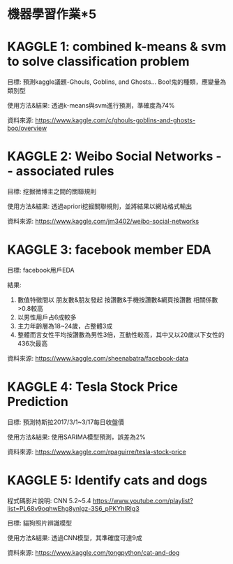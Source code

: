 # 機器學習作業*5

# KAGGLE 1: combined k-means & svm to solve classification problem

目標: 預測kaggle議題-Ghouls, Goblins, and Ghosts... Boo!鬼的種類，應變量為類別型

使用方法&結果: 透過k-means與svm進行預測，準確度為74%

資料來源: https://www.kaggle.com/c/ghouls-goblins-and-ghosts-boo/overview

# KAGGLE 2: Weibo Social Networks -- associated rules

目標: 挖掘微博主之間的關聯規則

使用方法&結果: 透過apriori挖掘關聯規則，並將結果以網站格式輸出

資料來源: https://www.kaggle.com/jm3402/weibo-social-networks

# KAGGLE 3: facebook member EDA
目標: facebook用戶EDA

結果:
1. 數值特徵間以 朋友數&朋友發起 按讚數&手機按讚數&網頁按讚數 相關係數>0.8較高
2. 以男性用戶占6成較多
3. 主力年齡層為18~24歲，占整體3成
4. 整體而言女性平均按讚數為男性3倍，互動性較高，其中又以20歲以下女性的436次最高

資料來源: https://www.kaggle.com/sheenabatra/facebook-data

# KAGGLE 4: Tesla Stock Price Prediction

目標: 預測特斯拉2017/3/1~3/17每日收盤價

使用方法&結果: 使用SARIMA模型預測，誤差為2%

資料來源: https://www.kaggle.com/rpaguirre/tesla-stock-price

# KAGGLE 5: Identify cats and dogs

程式碼影片說明: CNN 5.2~5.4 https://www.youtube.com/playlist?list=PL68v9oqhwEhg8ynlgz-3S6_pPKYhIRIg3

目標: 貓狗照片辨識模型

使用方法&結果: 透過CNN模型，其準確度可達9成

資料來源: https://www.kaggle.com/tongpython/cat-and-dog

